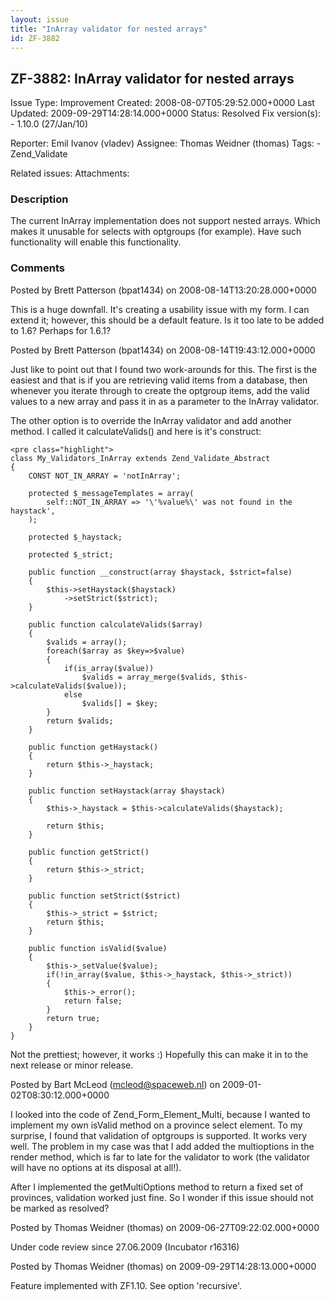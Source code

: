 ```yaml
---
layout: issue
title: "InArray validator for nested arrays"
id: ZF-3882
---
```


ZF-3882: InArray validator for nested arrays
--------------------------------------------

 Issue Type: Improvement Created: 2008-08-07T05:29:52.000+0000 Last Updated: 2009-09-29T14:28:14.000+0000 Status: Resolved Fix version(s): - 1.10.0 (27/Jan/10)
 
 Reporter:  Emil Ivanov (vladev)  Assignee:  Thomas Weidner (thomas)  Tags: - Zend\_Validate
 
 Related issues: 
 Attachments: 
### Description

The current InArray implementation does not support nested arrays. Which makes it unusable for selects with optgroups (for example). Have such functionality will enable this functionality.

 

 

### Comments

Posted by Brett Patterson (bpat1434) on 2008-08-14T13:20:28.000+0000

This is a huge downfall. It's creating a usability issue with my form. I can extend it; however, this should be a default feature. Is it too late to be added to 1.6? Perhaps for 1.6.1?

 

 

Posted by Brett Patterson (bpat1434) on 2008-08-14T19:43:12.000+0000

Just like to point out that I found two work-arounds for this. The first is the easiest and that is if you are retrieving valid items from a database, then whenever you iterate through to create the optgroup items, add the valid values to a new array and pass it in as a parameter to the InArray validator.

The other option is to override the InArray validator and add another method. I called it calculateValids() and here is it's construct:

 
    <pre class="highlight">
    class My_Validators_InArray extends Zend_Validate_Abstract
    {
        CONST NOT_IN_ARRAY = 'notInArray';
        
        protected $_messageTemplates = array(
            self::NOT_IN_ARRAY => '\'%value%\' was not found in the haystack',
        );
        
        protected $_haystack;
        
        protected $_strict;
        
        public function __construct(array $haystack, $strict=false)
        {
            $this->setHaystack($haystack)
                ->setStrict($strict);
        }
        
        public function calculateValids($array)
        {
            $valids = array();
            foreach($array as $key=>$value)
            {
                if(is_array($value))
                    $valids = array_merge($valids, $this->calculateValids($value));
                else
                    $valids[] = $key;
            }
            return $valids;
        }
        
        public function getHaystack()
        {
            return $this->_haystack;
        }
        
        public function setHaystack(array $haystack)
        {
            $this->_haystack = $this->calculateValids($haystack);
            
            return $this;
        }
        
        public function getStrict()
        {
            return $this->_strict;
        }
        
        public function setStrict($strict)
        {
            $this->_strict = $strict;
            return $this;
        }
        
        public function isValid($value)
        {
            $this->_setValue($value);
            if(!in_array($value, $this->_haystack, $this->_strict))
            {
                $this->_error();
                return false;
            }
            return true;
        }
    }


Not the prettiest; however, it works :) Hopefully this can make it in to the next release or minor release.

 

 

Posted by Bart McLeod (mcleod@spaceweb.nl) on 2009-01-02T08:30:12.000+0000

I looked into the code of Zend\_Form\_Element\_Multi, because I wanted to implement my own isValid method on a province select element. To my surprise, I found that validation of optgroups is supported. It works very well. The problem in my case was that I add added the multioptions in the render method, which is far to late for the validator to work (the validator will have no options at its disposal at all!).

After I implemented the getMultiOptions method to return a fixed set of provinces, validation worked just fine. So I wonder if this issue should not be marked as resolved?

 

 

Posted by Thomas Weidner (thomas) on 2009-06-27T09:22:02.000+0000

Under code review since 27.06.2009 (Incubator r16316)

 

 

Posted by Thomas Weidner (thomas) on 2009-09-29T14:28:13.000+0000

Feature implemented with ZF1.10. See option 'recursive'.

 

 